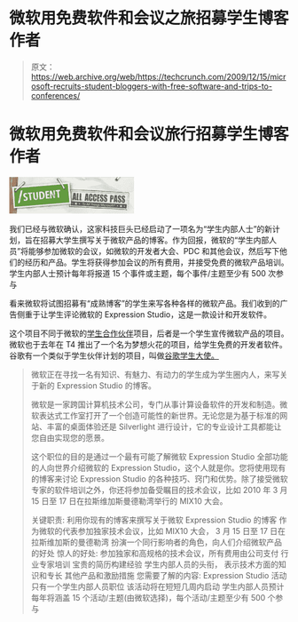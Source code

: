 # 微软用免费软件和会议之旅招募学生博客作者

> 原文：<https://web.archive.org/web/https://techcrunch.com/2009/12/15/microsoft-recruits-student-bloggers-with-free-software-and-trips-to-conferences/>

# 微软用免费软件和会议旅行招募学生博客作者

![](img/c06bdb819b3eb6a7052ec560f760d867.png)

我们已经与微软确认，这家科技巨头已经启动了一项名为“学生内部人士”的新计划，旨在招募大学生撰写关于微软产品的博客。作为回报，微软的“学生内部人员”将能够参加微软的会议，如微软的开发者大会、PDC 和其他会议，然后写下他们的经历和产品。学生将获得参加会议的所有费用，并接受免费的微软产品培训。学生内部人士预计每年将报道 15 个事件或主题，每个事件/主题至少有 500 次参与

看来微软将试图招募有“成熟博客”的学生来写各种各样的微软产品。我们收到的广告侧重于让学生评论微软的 Expression Studio，这是一款设计和开发软件。

这个项目不同于微软的[学生合作伙伴](https://web.archive.org/web/20221006085637/https://student-partners.com/)项目，后者是一个学生宣传微软产品的项目。微软也于去年在 T4 推出了一个名为梦想火花的项目，给学生免费的开发者软件。谷歌有一个类似于学生伙伴计划的项目，叫做[谷歌学生大使。](https://web.archive.org/web/20221006085637/http://www.google.com/support/jobs/bin/static.py?page=students.html&sid=ambassador)

> 微软正在寻找一名有知识、有魅力、有动力的学生成为学生圈内人，来写关于新的 Expression Studio 的博客。
> 
> 微软是一家跨国计算机技术公司，专门从事计算设备软件的开发和制造。微软表达式工作室打开了一个创造可能性的新世界。无论您是为基于标准的网站、丰富的桌面体验还是 Silverlight 进行设计，它的专业设计工具都能让您自由实现您的愿景。
> 
> 这个职位的目的是通过一个最有可能了解微软 Expression Studio 全部功能的人向世界介绍微软的 Expression Studio，这个人就是你。您将使用现有的博客来讨论 Expression Studio 的各种技巧、窍门和优势。除了接受微软专家的软件培训之外，你还将参加备受瞩目的技术会议，比如 2010 年 3 月 15 日至 17 日在拉斯维加斯曼德勒湾举行的 MIX10 大会。
> 
> 关键职责:
> 利用你现有的博客来撰写关于微软 Expression Studio 的博客
> 作为微软的代表参加独家技术会议，比如 MIX10 大会， 3 月 15 日至 17 日在拉斯维加斯的曼德勒湾
> 扮演一个同行影响者的角色，向人们介绍微软产品的好处
> 惊人的好处:
> 参加独家和高规格的技术会议，所有费用由公司支付
> 行业专家培训
> 宝贵的简历构建经验
> 学生内部人员的头衔， 表示技术方面的知识和专长
> 其他产品和激励措施
> 您需要了解的内容:
> Expression Studio 活动只有一个学生内部人员职位
> 该活动将在短短几周内启动
> 学生内部人员预计每年将涵盖 15 个活动/主题(由微软选择)，每个活动/主题至少有 500 个参与